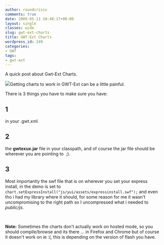 ```yaml
---
author: roundcrisis
comments: true
date: 2009-05-11 10:48:17+00:00
layout: single
classes: wide
slug: gwt-ext-charts
title: GWT-Ext Charts
wordpress_id: 249
categories:
- GWT
tags:
- gwt-ext
---
```


A quick post about Gwt-Ext Charts.
[](http://www.gwt-ext.com/demo-charts/)

[![](http://www.gwt-ext.com/demo-charts/images/thumbnails/column-chart.gif)](http://www.gwt-ext.com/demo-charts/)Getting charts to work in GWT-Ext can be a little painful.

There is 3 things you have to make sure you have:


## 1 


**<inherits name="com.gwtext.Charts"/>**

in your <YourApp>.gwt.xml


## 2


the **gwtexux.jar** file in your classpath, and of course the jar file should be wherever you are pointing to  ;).


## 3


Most importantly the swf file that is on wherever you set your express install, in the demo is set to
`
chart.setExpressInstall("js/yui/assets/expressinstall.swf");
`
and even tho i had my library where it should, for some reason for me it wasn't uncompromising to the right path so I uncompressed what i needed to _public/js_.

 

**Note:** Sometimes the charts don't actually work on hosted mode, so you should compile/browse and its there ... in Firefox and Chrome but of course it doesn't work on ie :(, this is depending on the version of flash you have.
